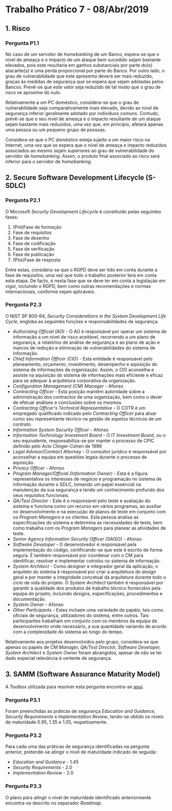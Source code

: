 # Trabalho Prático 7 - 08/Abr/2019

## 1. Risco

### Pergunta P1.1

No caso de um servidor de *homebanking* de um Banco, espera-se que o nível de ameaça e o impacto de um ataque bem sucedido sejam bastante elevados, pois este resultaria em ganhos substanciais por parte do(s) atacante(s) e uma perda proporcional por parte do Banco. Por outro lado, o grau de vulnerabilidade que este apresenta deverá ser mais reduzido, graças às medidas de segurança que se espera que sejam adotadas pelos Bancos. Prevê-se que este valor seja reduzido de tal modo que o grau de risco se aproxime do nulo.

Relativamente a um PC doméstico, considera-se que o grau de vulnerabilidade seja comparativamente mais elevado, devido ao nível de segurança inferior geralmente adotado por indivíduos comuns. Contudo, prevê-se que o seu nível de ameaça e o impacto resultante de um ataque sejam bastante mais reduzidos, uma vez que, em princípio, afetará apenas uma pessoa ou um pequeno grupo de pessoas.

Considera-se que o PC doméstico esteja sujeito a um maior risco na Internet, uma vez que se espera que o nível de ameaça e impacto reduzidos associados ao mesmo sejam superiores ao grau de vulnerabilidade do servidor de *homebanking*. Assim, o produto final associado ao risco será inferior para o servidor de *homebanking*.

## 2. Secure Software Development Lifecycle (S-SDLC)

### Pergunta P2.1

O Microsoft *Security Development Lifecycle* é constituído pelas seguintes fases:

1. (Pré)Fase de formação
2. Fase de requisitos
3. Fase de desenho
4. Fase de codificação
5. Fase de verificação
6. Fase de publicação
7. (Pós)Fase de resposta

Entre estas, considera-se que o RGPD deve ser tido em conta durante a fase de requisitos, uma vez que todo o trabalho posterior terá em conta esta etapa. De facto, é nesta fase que se deve ter em conta a legislação em vigor, incluindo o RGPD, bem como outras recomendações e normas internacionais, conforme sejam aplicáveis. 

### Pergunta P2.3

O NIST SP 800-64, *Security Considerations in the System Development Life Cycle*, engloba as seguintes funções e responsabilidades de segurança:

+ *Authorising Official (AO)* - O AO é responsável por operar um sistema de informação a um nível de risco aceitável, recorrendo a um plano de segurança, a relatórios de análise de segurança e ao plano de ação e marcos de redução e eliminação de vulnerabilidades do sistema de informação.
+ *Chief Information Officer (CIO)* - Esta entidade é responsável pelo planeamento, orçamento, investimento, desempenho e aquisição do sistema de informações da organização. Assim, o CIO aconselha e assiste na aquisição do sistema de informações mais eficiente e eficaz para se adequar à arquitetura corporativa da organização.
+ *Configuration Management (CM) Manager* - Afonso
+ *Contracting Officer* - Esta posição mantém autoridade sobre a administração dos contractos de uma organização, bem como o dever de efetuar análises e conclusões sobre os mesmos.
+ *Contracting Officer's Technical Representative* - O COTR é um empregado qualificado indicado pelo *Contracting Officer* para atuar como seu representante técnico na gestão de aspetos técnicos de um contrato.
+ *Information System Security Officer* - Afonso
+ *Information Technology Investment Board* - O *IT Investment Board*, ou o seu equivalente, responsabiliza-se por manter o processo de CPIC definido pelo Acto Clinger-Cohen de 1996
+ *Legal Advisor/Contract Attorney* - O consultor jurídico é responsável por aconselhar a equipa em questões legais durante o processo de aquisição.
+ *Privacy Officer* - Afonso
+ *Program Manager/Official (Information Owner)* - Esta é a figura representativa os interesses de negócio e programação no sistema de informação durante o SDLC, tomando um papel essencial na manutenção da sua segurança e tendo um conhecimento profundo dos seus requisitos funcionais.
+ *QA/Test Director* - Este é o responsável pelo teste e avaliação do sistema e funciona como um recurso em vários programas, ao auxiliar no desenvolvimento e na execução de planos de teste em conjunto com os *Program Managers* e os clientes. Esta pessoa analisa as especificações do sistema e determina as necessidades de teste, bem como trabalha com os *Program Managers* para planear as atividades de teste.
+ *Senior Agency Information Security Officer (SAISO)* - Afonso
+ *Software Developer* - O desenvolvedor é responsável pela implementação do código, certificando-se que este é escrito de forma segura. É também responsável por coordenar com o CM para identificar, resolver e implementar cotrolos no sistema de informação.
+ *System Architect* - Como *designer* e integrador geral da aplicação, o arquiteto do sistema é responsável por criar a arquitetura de *design* geral e por manter a integridade concetual da arquitetura durante todo o ciclo de vida do projeto. O *System Architect* também é responsável por garantir a qualidade dos produtos de trabalho técnico fornecidos pela equipa do projeto, incluindo *designs*, especificações, procedimentos e documentação.
+ *System Owner* - Afonso
+ *Other Participants* - Estes incluem uma variedade de papéis, tais como oficiais de segurança, utilizadores do sistema, entre outros. Tais participantes trabalham em conjunto com os membros da equipa de desenvolvimento onde necessário, a sua quantidade variando de acordo com a complexidade do sistema ao longo do tempo.

Relativamente aos projetos desenvolvidos pelo grupo, considera-se que apenas os papéis de *CM Manager, QA/Test Director, Software Developer, System Architect* e *System Owner* foram abrangidos, apesar de não se ter dado especial relevância à vertente de segurança.

## 3. SAMM (Software Assurance Maturity Model)

A *Toolbox* utilizada para resolver esta pergunta encontra-se [aqui](./SAMM_P3.xlsx).

### Pergunta P3.1

Foram preenchidas as práticas de segurança *Education and Guidance*, *Security Requirements* e *Implementation Review*, tendo-se obtido os níveis de maturidade 0.95, 1.35 e 1.05, respetivamente.

### Pergunta P3.2

Para cada uma das práticas de segurança identificadas na pergunta anterior, pretende-se atingir o nível de maturidade indicado de seguida:

+ *Education and Guidance* - 1.45
+ *Security Requirements* - 2.0
+ *Implementation Review* - 2.0

### Pergunta P3.3

O plano para atingir o nível de maturidade identificado anteriormente encontra-se descrito no separador *Roadmap*.
